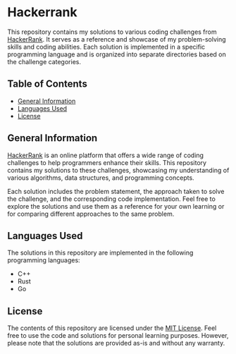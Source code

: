 # Hackerrank

This repository contains my solutions to various coding challenges from [HackerRank](https://hackerank.com). It serves as a reference and showcase of my problem-solving skills and coding abilities. Each solution is implemented in a specific programming language and is organized into separate directories based on the challenge categories.

## Table of Contents

- [General Information](#general-information)
- [Languages Used](#languages-used)
- [License](#license)

## General Information

[HackerRank](https://www.hackerrank.com/) is an online platform that offers a wide range of coding challenges to help programmers enhance their skills. This repository contains my solutions to these challenges, showcasing my understanding of various algorithms, data structures, and programming concepts.

Each solution includes the problem statement, the approach taken to solve the challenge, and the corresponding code implementation. Feel free to explore the solutions and use them as a reference for your own learning or for comparing different approaches to the same problem.

## Languages Used

The solutions in this repository are implemented in the following programming languages:

- C++
- Rust
- Go

## License

The contents of this repository are licensed under the [MIT License](LICENSE). Feel free to use the code and solutions for personal learning purposes. However, please note that the solutions are provided as-is and without any warranty.
